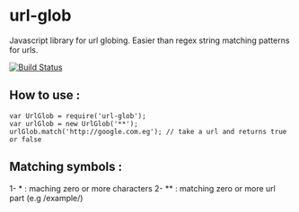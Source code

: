 # url-glob
Javascript library for url globing.
Easier than regex string matching patterns for urls.

[![Build Status](https://travis-ci.org/mohamedwaleed/url-glob.svg?branch=master)](https://travis-ci.org/mohamedwaleed/url-glob)


How to use :
---------------

```````````````
var UrlGlob = require('url-glob');
var urlGlob = new UrlGlob('**');
urlGlob.match('http://google.com.eg'); // take a url and returns true or false
```````````````
Matching symbols :
---------------
1- * : maching zero or more characters
2- ** : matching zero or more url part (e.g /example/)